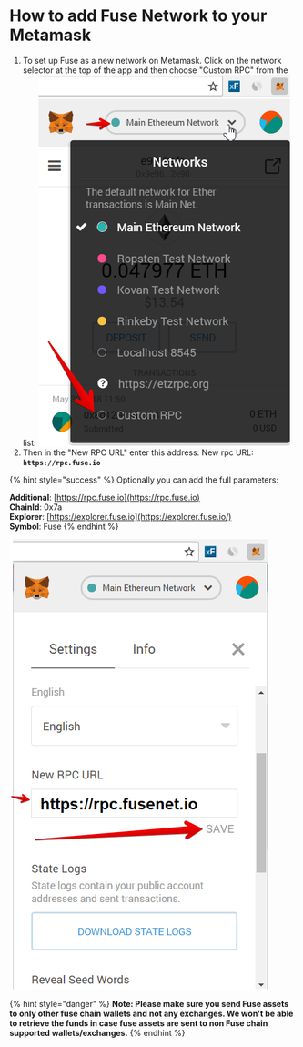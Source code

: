 # How to add Fuse Network to your Metamask

1. To set up Fuse as a new network on Metamask. Click on the network selector at the top of the app and then choose "Custom RPC" from the list:   ![](../../.gitbook/assets/etz1%20%281%29.png)  
2. Then in the "New RPC URL" enter this address: New rpc URL: **`https://rpc.fuse.io`**

{% hint style="success" %}
Optionally you can add the full parameters:

**Additional**: [https://rpc.fuse.io](https://rpc.fuse.io)  
**ChainId**: 0x7a  
**Explorer**: [https://explorer.fuse.io](https://explorer.fuse.io/)  
**Symbol**: Fuse
{% endhint %}

![](../../.gitbook/assets/ez2.png)  


{% hint style="danger" %}
**Note: Please make sure you send Fuse assets to only other fuse chain wallets and not any exchanges. We won't be able to retrieve the funds in case fuse assets are sent to non Fuse chain supported wallets/exchanges.**
{% endhint %}

  


